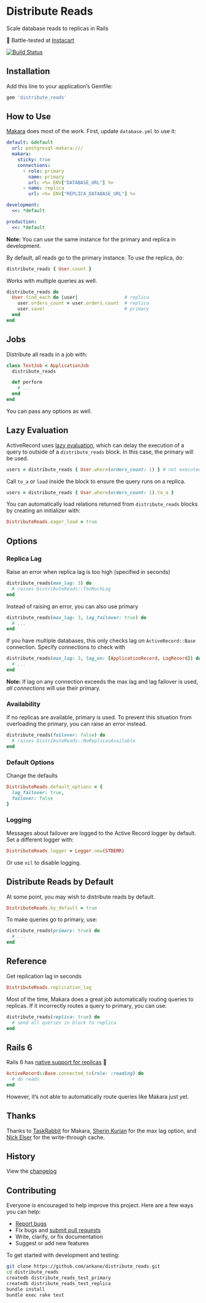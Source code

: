 # Distribute Reads

Scale database reads to replicas in Rails

:tangerine: Battle-tested at [Instacart](https://www.instacart.com/opensource)

[![Build Status](https://github.com/ankane/distribute_reads/workflows/build/badge.svg?branch=master)](https://github.com/ankane/distribute_reads/actions)

## Installation

Add this line to your application’s Gemfile:

```ruby
gem 'distribute_reads'
```

## How to Use

[Makara](https://github.com/instacart/makara) does most of the work. First, update `database.yml` to use it:

```yml
default: &default
  url: postgresql-makara:///
  makara:
    sticky: true
    connections:
      - role: primary
        name: primary
        url: <%= ENV["DATABASE_URL"] %>
      - name: replica
        url: <%= ENV["REPLICA_DATABASE_URL"] %>

development:
  <<: *default

production:
  <<: *default
```

**Note:** You can use the same instance for the primary and replica in development.

By default, all reads go to the primary instance. To use the replica, do:

```ruby
distribute_reads { User.count }
```

Works with multiple queries as well.

```ruby
distribute_reads do
  User.find_each do |user|                 # replica
    user.orders_count = user.orders.count  # replica
    user.save!                             # primary
  end
end
```

## Jobs

Distribute all reads in a job with:

```ruby
class TestJob < ApplicationJob
  distribute_reads

  def perform
    # ...
  end
end
```

You can pass any options as well.

## Lazy Evaluation

ActiveRecord uses [lazy evaluation](https://www.theodinproject.com/courses/ruby-on-rails/lessons/active-record-queries), which can delay the execution of a query to outside of a `distribute_reads` block. In this case, the primary will be used.

```ruby
users = distribute_reads { User.where(orders_count: 1) } # not executed yet
```

Call `to_a` or `load` inside the block to ensure the query runs on a replica.

```ruby
users = distribute_reads { User.where(orders_count: 1).to_a }
```

You can automatically load relations returned from `distribute_reads` blocks by creating an initializer with:

```ruby
DistributeReads.eager_load = true
```

## Options

### Replica Lag

Raise an error when replica lag is too high (specified in seconds)

```ruby
distribute_reads(max_lag: 3) do
  # raises DistributeReads::TooMuchLag
end
```

Instead of raising an error, you can also use primary

```ruby
distribute_reads(max_lag: 3, lag_failover: true) do
  # ...
end
```

If you have multiple databases, this only checks lag on `ActiveRecord::Base` connection. Specify connections to check with

```ruby
distribute_reads(max_lag: 3, lag_on: [ApplicationRecord, LogRecord]) do
  # ...
end
```

**Note:** If lag on any connection exceeds the max lag and lag failover is used, *all connections* will use their primary.

### Availability

If no replicas are available, primary is used. To prevent this situation from overloading the primary, you can raise an error instead.

```ruby
distribute_reads(failover: false) do
  # raises DistributeReads::NoReplicasAvailable
end
```

### Default Options

Change the defaults

```ruby
DistributeReads.default_options = {
  lag_failover: true,
  failover: false
}
```

### Logging

Messages about failover are logged to the Active Record logger by default. Set a different logger with:

```ruby
DistributeReads.logger = Logger.new(STDERR)
```

Or use `nil` to disable logging.

## Distribute Reads by Default

At some point, you may wish to distribute reads by default.

```ruby
DistributeReads.by_default = true
```

To make queries go to primary, use:

```ruby
distribute_reads(primary: true) do
  # ...
end
```

## Reference

Get replication lag in seconds

```ruby
DistributeReads.replication_lag
```

Most of the time, Makara does a great job automatically routing queries to replicas. If it incorrectly routes a query to primary, you can use:

```ruby
distribute_reads(replica: true) do
  # send all queries in block to replica
end
```

## Rails 6

Rails 6 has [native support for replicas](https://guides.rubyonrails.org/active_record_multiple_databases.html) :tada:

```ruby
ActiveRecord::Base.connected_to(role: :reading) do
  # do reads
end
```

However, it’s not able to automatically route queries like Makara just yet.

## Thanks

Thanks to [TaskRabbit](https://github.com/taskrabbit) for Makara, [Sherin Kurian](https://github.com/sherinkurian) for the max lag option, and [Nick Elser](https://github.com/nickelser) for the write-through cache.

## History

View the [changelog](https://github.com/ankane/distribute_reads/blob/master/CHANGELOG.md)

## Contributing

Everyone is encouraged to help improve this project. Here are a few ways you can help:

- [Report bugs](https://github.com/ankane/distribute_reads/issues)
- Fix bugs and [submit pull requests](https://github.com/ankane/distribute_reads/pulls)
- Write, clarify, or fix documentation
- Suggest or add new features

To get started with development and testing:

```sh
git clone https://github.com/ankane/distribute_reads.git
cd distribute_reads
createdb distribute_reads_test_primary
createdb distribute_reads_test_replica
bundle install
bundle exec rake test
```
